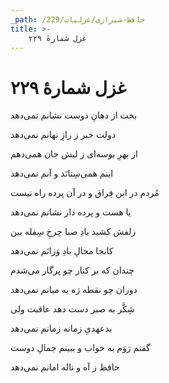```yaml
---
_path: /حافظ-شیرازی/غزلیات/229
title: >-
    غزل شمارهٔ ۲۲۹
---
```

# غزل شمارهٔ ۲۲۹

<div class="b" id="bn1"><div class="m1"><p>بخت از دهانِ دوست نشانم نمی‌دهد</p></div>
<div class="m2"><p>دولت خبر ز رازِ نهانم نمی‌دهد</p></div></div>
<div class="b" id="bn2"><div class="m1"><p>از بهرِ بوسه‌ای ز لبش جان همی‌دهم</p></div>
<div class="m2"><p>اینم همی‌سِتانَد و آنم نمی‌دهد</p></div></div>
<div class="b" id="bn3"><div class="m1"><p>مُردم در این فِراق و در آن پرده راه نیست</p></div>
<div class="m2"><p>یا هست و پرده دار نشانم نمی‌دهد</p></div></div>
<div class="b" id="bn4"><div class="m1"><p>زلفش کشید بادِ صبا چرخِ سِفله بین</p></div>
<div class="m2"><p>کانجا مجالِ بادِ وَزانَم نمی‌دهد</p></div></div>
<div class="b" id="bn5"><div class="m1"><p>چندان که بر کنار چو پرگار می‌شدم</p></div>
<div class="m2"><p>دوران چو نقطه رَه به میانم نمی‌دهد</p></div></div>
<div class="b" id="bn6"><div class="m1"><p>شِکَّر به صبر دست دهد عاقبت ولی</p></div>
<div class="m2"><p>بدعهدیِ زمانه زمانم نمی‌دهد</p></div></div>
<div class="b" id="bn7"><div class="m1"><p>گفتم رَوَم به خواب و ببینم جمالِ دوست</p></div>
<div class="m2"><p>حافظ ز آه و ناله امانم نمی‌دهد</p></div></div>
